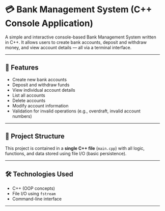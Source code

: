 # 💳 Bank Management System (C++ Console Application)

A simple and interactive console-based Bank Management System written in C++. It allows users to create bank accounts, deposit and withdraw money, and view account details — all via a terminal interface.

---

## 🚀 Features

- Create new bank accounts
- Deposit and withdraw funds
- View individual account details
- List all accounts
- Delete accounts
- Modify account information
- Validation for invalid operations (e.g., overdraft, invalid account numbers)

---

## 📂 Project Structure

This project is contained in a **single C++ file** (`main.cpp`) with all logic, functions, and data stored using file I/O (basic persistence).

---

## 🛠️ Technologies Used

- C++ (OOP concepts)
- File I/O using `fstream`
- Command-line interface

---


